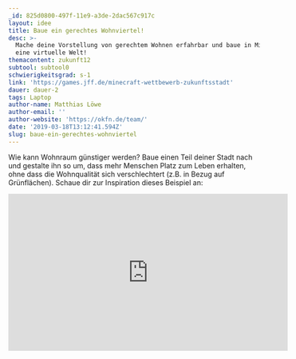 ```yaml
---
_id: 825d0800-497f-11e9-a3de-2dac567c917c
layout: idee
title: Baue ein gerechtes Wohnviertel!
desc: >-
  Mache deine Vorstellung von gerechtem Wohnen erfahrbar und baue in Minetest
  eine virtuelle Welt!
themacontent: zukunft12
subtool: subtool0
schwierigkeitsgrad: s-1
link: 'https://games.jff.de/minecraft-wettbewerb-zukunftsstadt'
dauer: dauer-2
tags: Laptop
author-name: Matthias Löwe
author-email: ''
author-website: 'https://okfn.de/team/'
date: '2019-03-18T13:12:41.594Z'
slug: baue-ein-gerechtes-wohnviertel
---
```

Wie kann Wohnraum günstiger werden? Baue einen Teil deiner Stadt nach und gestalte ihn so um, dass mehr Menschen Platz zum Leben erhalten, ohne dass die Wohnqualität sich verschlechtert (z.B. in Bezug auf Grünflächen). Schaue dir zur Inspiration dieses Beispiel an:

<div class="videoiframe"><iframe width="560" height="315" src="https://www.youtube-nocookie.com/embed/wDE8DC9rFtQ" frameborder="0" allow="accelerometer; autoplay; encrypted-media; gyroscope; picture-in-picture" allowfullscreen></iframe></div>
